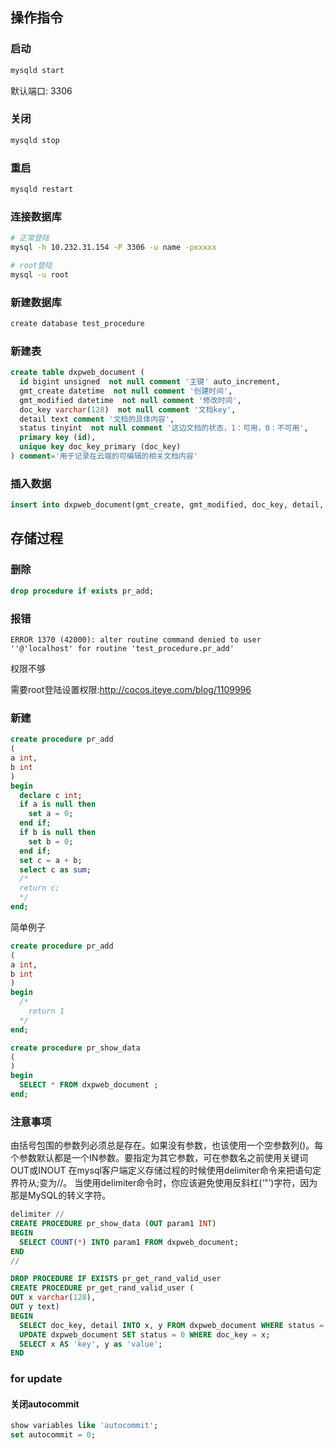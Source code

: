 
## 操作指令

### 启动
```bash
mysqld start
```

默认端口: 3306

### 关闭
```bash
mysqld stop
```

### 重启
```bash
mysqld restart
```

### 连接数据库
```bash
# 正常登陆
mysql -h 10.232.31.154 -P 3306 -u name -pxxxxx

# root登陆
mysql -u root
```

### 新建数据库 
```bash
create database test_procedure
```

### 新建表
```sql
create table dxpweb_document (
  id bigint unsigned  not null comment '主键' auto_increment,
  gmt_create datetime  not null comment '创建时间',
  gmt_modified datetime  not null comment '修改时间',
  doc_key varchar(128)  not null comment '文档key',
  detail text comment '文档的具体内容',
  status tinyint  not null comment '这边文档的状态，1：可用，0：不可用',
  primary key (id),
  unique key doc_key_primary (doc_key)
) comment='用于记录在云端的可编辑的相关文档内容'
```


### 插入数据
```sql
insert into dxpweb_document(gmt_create, gmt_modified, doc_key, detail, status) values (now(), now(), 'k2', 'v2', 1);
```


## 存储过程

### 删除
```sql
drop procedure if exists pr_add;
```

### 报错
```
ERROR 1370 (42000): alter routine command denied to user ''@'localhost' for routine 'test_procedure.pr_add'
```
权限不够

需要root登陆设置权限:http://cocos.iteye.com/blog/1109996

### 新建
```sql
create procedure pr_add
(   
a int,   
b int   
)   
begin   
  declare c int;   
  if a is null then   
    set a = 0;   
  end if;   
  if b is null then   
    set b = 0;   
  end if;   
  set c = a + b;   
  select c as sum;
  /*   
  return c;
  */   
end;
```

简单例子
```sql
create procedure pr_add
(   
a int,   
b int   
)
begin  
  /*
    return 1
  */  
end;
```

```sql
create procedure pr_show_data
(
)
begin  
  SELECT * FROM dxpweb_document ;
end;
```

### 注意事项

由括号包围的参数列必须总是存在。如果没有参数，也该使用一个空参数列()。每个参数默认都是一个IN参数。要指定为其它参数，可在参数名之前使用关键词 OUT或INOUT
在mysql客户端定义存储过程的时候使用delimiter命令来把语句定界符从;变为//。
当使用delimiter命令时，你应该避免使用反斜杠(‘"’)字符，因为那是MySQL的转义字符。

```sql
delimiter //
CREATE PROCEDURE pr_show_data (OUT param1 INT)
BEGIN
  SELECT COUNT(*) INTO param1 FROM dxpweb_document;
END
//
```

```sql
DROP PROCEDURE IF EXISTS pr_get_rand_valid_user
CREATE PROCEDURE pr_get_rand_valid_user (
OUT x varchar(128), 
OUT y text)
BEGIN
  SELECT doc_key, detail INTO x, y FROM dxpweb_document WHERE status = 1 LIMIT 1;
  UPDATE dxpweb_document SET status = 0 WHERE doc_key = x;
  SELECT x AS 'key', y as 'value';
END
```


### for update 
#### 关闭autocommit
```sql
show variables like 'autocommit';
set autocommit = 0;
```

